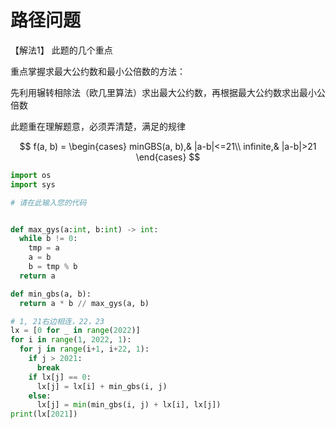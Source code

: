 # 路径问题

【解法1】
此题的几个重点

重点掌握求最大公约数和最小公倍数的方法：

先利用辗转相除法（欧几里算法）求出最大公约数，再根据最大公约数求出最小公倍数

此题重在理解题意，必须弄清楚，满足的规律

$$
f(a, b) = \begin{cases}
 minGBS(a, b),& |a-b|<=21\\
 infinite,& |a-b|>21
\end{cases}
$$

```python
import os
import sys

# 请在此输入您的代码


def max_gys(a:int, b:int) -> int:
  while b != 0:
    tmp = a
    a = b
    b = tmp % b
  return a

def min_gbs(a, b):
  return a * b // max_gys(a, b)

# 1, 21右边相连，22，23
lx = [0 for _ in range(2022)]
for i in range(1, 2022, 1):
  for j in range(i+1, i+22, 1):
    if j > 2021:
      break
    if lx[j] == 0:
      lx[j] = lx[i] + min_gbs(i, j)
    else:
      lx[j] = min(min_gbs(i, j) + lx[i], lx[j])
print(lx[2021])
```
